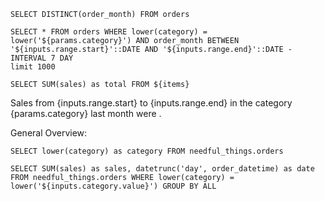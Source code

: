 ```dates
SELECT DISTINCT(order_month) FROM orders
```

```items
SELECT * FROM orders WHERE lower(category) = lower('${params.category}') AND order_month BETWEEN '${inputs.range.start}'::DATE AND '${inputs.range.end}'::DATE - INTERVAL 7 DAY
limit 1000
```

```total
SELECT SUM(sales) as total FROM ${items}
```

<DateRange name="range" data={dates} dates="order_month" />

Sales from {inputs.range.start} to {inputs.range.end} in the category {params.category} last month were <Value data={total} value="total" fmt="num0" />.

General Overview:

<DataTable data={items} />


```categories
SELECT lower(category) as category FROM needful_things.orders
```

<Dropdown name="category" data={categories} value="category" defaultValue={params.category} />

```selected_category
SELECT SUM(sales) as sales, datetrunc('day', order_datetime) as date FROM needful_things.orders WHERE lower(category) = lower('${inputs.category.value}') GROUP BY ALL
```

<BarChart data={selected_category} x="date" y="sales" />

